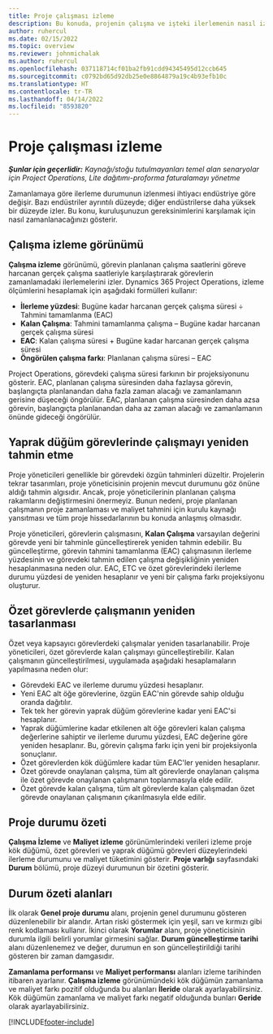 ```yaml
---
title: Proje çalışması izleme
description: Bu konuda, projenin çalışma ve işteki ilerlemenin nasıl izleneceği hakkında bilgiler sağlanmaktadır.
author: ruhercul
ms.date: 02/15/2022
ms.topic: overview
ms.reviewer: johnmichalak
ms.author: ruhercul
ms.openlocfilehash: 037118714cf01ba2fb91cdd94345495d12ccb645
ms.sourcegitcommit: c0792bd65d92db25e0e8864879a19c4b93efb10c
ms.translationtype: HT
ms.contentlocale: tr-TR
ms.lasthandoff: 04/14/2022
ms.locfileid: "8593820"
---
```

# <a name="project-effort-tracking"></a>Proje çalışması izleme

_**Şunlar için geçerlidir:** Kaynağı/stoğu tutulmayanları temel alan senaryolar için Project Operations, Lite dağıtımı-proforma faturalamayı yönetme_

Zamanlamaya göre ilerleme durumunun izlenmesi ihtiyacı endüstriye göre değişir. Bazı endüstriler ayrıntılı düzeyde; diğer endüstrilerse daha yüksek bir düzeyde izler. Bu konu, kuruluşunuzun gereksinimlerini karşılamak için nasıl zamanlanacağınızı gösterir.

## <a name="effort-tracking-view"></a>Çalışma izleme görünümü

**Çalışma izleme** görünümü, görevin planlanan çalışma saatlerini göreve harcanan gerçek çalışma saatleriyle karşılaştırarak görevlerin zamanlamadaki ilerlemelerini izler. Dynamics 365 Project Operations, izleme ölçümlerini hesaplamak için aşağıdaki formülleri kullanır:

- **İlerleme yüzdesi**: Bugüne kadar harcanan gerçek çalışma süresi ÷ Tahmini tamamlanma (EAC) 
- **Kalan Çalışma**: Tahmini tamamlanma çalışma – Bugüne kadar harcanan gerçek çalışma süresi 
- **EAC**: Kalan çalışma süresi + Bugüne kadar harcanan gerçek çalışma süresi 
- **Öngörülen çalışma farkı**: Planlanan çalışma süresi – EAC

Project Operations, görevdeki çalışma süresi farkının bir projeksiyonunu gösterir. EAC, planlanan çalışma süresinden daha fazlaysa görevin, başlangıçta planlanandan daha fazla zaman alacağı ve zamanlamanın gerisine düşeceği öngörülür. EAC, planlanan çalışma süresinden daha azsa görevin, başlangıçta planlanandan daha az zaman alacağı ve zamanlamanın önünde gideceği öngörülür.

## <a name="reprojecting-effort-on-leaf-node-tasks"></a>Yaprak düğüm görevlerinde çalışmayı yeniden tahmin etme

Proje yöneticileri genellikle bir görevdeki özgün tahminleri düzeltir. Projelerin tekrar tasarımları, proje yöneticisinin projenin mevcut durumunu göz önüne aldığı tahmin algısıdır. Ancak, proje yöneticilerinin planlanan çalışma rakamlarını değiştirmesini önermeyiz. Bunun nedeni, proje planlanan çalışmanın proje zamanlaması ve maliyet tahmini için kurulu kaynağı yansıtması ve tüm proje hissedarlarının bu konuda anlaşmış olmasıdır.

Proje yöneticileri, görevlerin çalışmasını, **Kalan Çalışma** varsayılan değerini görevde yeni bir tahminle güncelleştirerek yeniden tahmin edebilir. Bu güncelleştirme, görevin tahmini tamamlanma (EAC) çalışmasının ilerleme yüzdesinin ve görevdeki tahmin edilen çalışma değişikliğinin yeniden hesaplanmasına neden olur. EAC, ETC ve özet görevlerindeki ilerleme durumu yüzdesi de yeniden hesaplanır ve yeni bir çalışma farkı projeksiyonu oluşturur.

## <a name="reprojection-of-effort-on-summary-tasks"></a>Özet görevlerde çalışmanın yeniden tasarlanması

Özet veya kapsayıcı görevlerdeki çalışmalar yeniden tasarlanabilir. Proje yöneticileri, özet görevlerde kalan çalışmayı güncelleştirebilir. Kalan çalışmanın güncelleştirilmesi, uygulamada aşağıdaki hesaplamaların yapılmasına neden olur:

- Görevdeki EAC ve ilerleme durumu yüzdesi hesaplanır.
- Yeni EAC alt öğe görevlerine, özgün EAC'nin görevde sahip olduğu oranda dağıtılır.
- Tek tek her görevin yaprak düğüm görevlerine kadar yeni EAC'si hesaplanır. 
- Yaprak düğümlerine kadar etkilenen alt öğe görevleri kalan çalışma değerlerine sahiptir ve ilerleme durumu yüzdesi, EAC değerine göre yeniden hesaplanır. Bu, görevin çalışma farkı için yeni bir projeksiyonla sonuçlanır. 
- Özet görevlerden kök düğümlere kadar tüm EAC'ler yeniden hesaplanır.
- Özet görevde onaylanan çalışma, tüm alt görevlerde onaylanan çalışma ile özet görevde onaylanan çalışmanın toplanmasıyla elde edilir.
- Özet görevde kalan çalışma, tüm alt görevlerde kalan çalışmadan özet görevde onaylanan çalışmanın çıkarılmasıyla elde edilir.

## <a name="project-status-summary"></a>Proje durumu özeti

**Çalışma İzleme** ve **Maliyet izleme** görünümlerindeki verileri izleme proje kök düğümü, özet görevleri ve yaprak düğümü görevleri düzeylerindeki ilerleme durumunu ve maliyet tüketimini gösterir. **Proje varlığı** sayfasındaki **Durum** bölümü, proje düzeyi durumunun bir özetini gösterir.

## <a name="status-summary-fields"></a>Durum özeti alanları

İlk olarak **Genel proje durumu** alanı, projenin genel durumunu gösteren düzenlenebilir bir alandır. Artan riski göstermek için yeşil, sarı ve kırmızı gibi renk kodlaması kullanır. İkinci olarak **Yorumlar** alanı, proje yöneticisinin durumla ilgili belirli yorumlar girmesini sağlar. **Durum güncelleştirme tarihi** alanı düzenlenemez ve değer, durumun en son güncelleştirildiği tarihi gösteren bir zaman damgasıdır.

**Zamanlama performansı** ve **Maliyet performansı** alanları izleme tarihinden itibaren ayarlanır. **Çalışma izleme** görünümündeki kök düğümün zamanlama ve maliyet farkı pozitif olduğunda bu alanları **İleride** olarak ayarlayabilirsiniz. Kök düğümün zamanlama ve maliyet farkı negatif olduğunda bunları **Geride** olarak ayarlayabilirsiniz.


[!INCLUDE[footer-include](../includes/footer-banner.md)]
